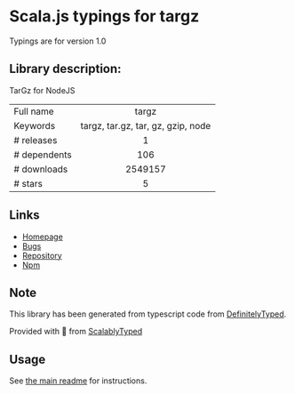 
# Scala.js typings for targz

Typings are for version 1.0

## Library description:
TarGz for NodeJS

|                    |                 |
| ------------------ | :-------------: |
| Full name          | targz |
| Keywords           | targz, tar.gz, tar, gz, gzip, node |
| # releases         | 1 |
| # dependents       | 106 |
| # downloads        | 2549157 |
| # stars            | 5 |

## Links
- [Homepage](https://github.com/miskun/targz#readme)
- [Bugs](https://github.com/miskun/targz/issues)
- [Repository](https://github.com/miskun/targz)
- [Npm](https://www.npmjs.com/package/targz)
    


## Note
This library has been generated from typescript code from [DefinitelyTyped](https://definitelytyped.org).

Provided with :purple_heart: from [ScalablyTyped](https://github.com/oyvindberg/ScalablyTyped)

## Usage
See [the main readme](../../readme.md) for instructions.


